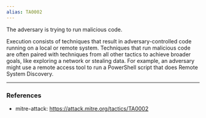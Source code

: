 ```yaml
---
alias: TA0002
---
```

The adversary is trying to run malicious code.

Execution consists of techniques that result in adversary-controlled code running on a local or remote system. Techniques that run malicious code are often paired with techniques from all other tactics to achieve broader goals, like exploring a network or stealing data. For example, an adversary might use a remote access tool to run a PowerShell script that does Remote System Discovery. 

---
### References
- mitre-attack: https://attack.mitre.org/tactics/TA0002
